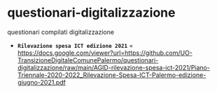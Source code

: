 # questionari-digitalizzazione

questionari compilati digitalizzazione

- <code>**Rilevazione spesa ICT edizione 2021**</code> = https://docs.google.com/viewer?url=https://github.com/UO-TransizioneDigitaleComunePalermo/questionari-digitalizzazione/raw/main/AGID-rilevazione-spesa-ict-2021/Piano-Triennale-2020-2022_Rilevazione-Spesa-ICT-Palermo-edizione-giugno-2021.pdf
